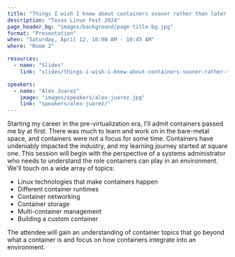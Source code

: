 ```yaml
---
title: "Things I wish I knew about containers sooner rather than later."
description: "Texas Linux Fest 2024"
page_header_bg: "images/background/page-title-bg.jpg"
format: "Presentation"
when: "Saturday, April 12, 10:00 AM - 10:45 AM"
where: "Room 2"

resources:
  - name: "Slides"
    link: "slides/things-i-wish-i-knew-about-containers-sooner-rather-than-later.pdf"

speakers:
  - name: "Alex Juarez"
    image: "images/speakers/alex-juarez.jpg"
    link: "speakers/alex-juarez/"
---
```


Starting my career in the pre-virtualization era, I'll admit containers passed
me by at first. There was much to learn and work on in the bare-metal space,
and containers were not a focus for some time. Containers have undeniably
impacted the industry, and my learning journey started at square one. This
session will begin with the perspective of a systems administrator who needs to
understand the role containers can play in an environment. We'll touch on a
wide array of topics:

- Linux technologies that make containers happen
- Different container runtimes
- Container networking
- Container storage
- Multi-container management
- Building a custom container

The attendee will gain an understanding of container topics that go beyond what
a container is and focus on how containers integrate into an environment.
